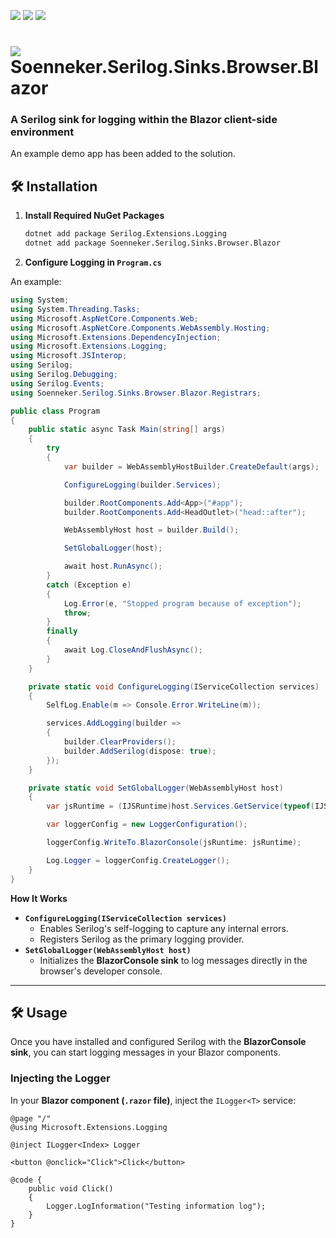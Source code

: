 ﻿[![](https://img.shields.io/nuget/v/soenneker.serilog.sinks.browser.blazor.svg?style=for-the-badge)](https://www.nuget.org/packages/soenneker.serilog.sinks.browser.blazor/)
[![](https://img.shields.io/github/actions/workflow/status/soenneker/soenneker.serilog.sinks.browser.blazor/publish-package.yml?style=for-the-badge)](https://github.com/soenneker/soenneker.serilog.sinks.browser.blazor/actions/workflows/publish-package.yml)
[![](https://img.shields.io/nuget/dt/soenneker.serilog.sinks.browser.blazor.svg?style=for-the-badge)](https://www.nuget.org/packages/soenneker.serilog.sinks.browser.blazor/)

# ![](https://user-images.githubusercontent.com/4441470/224455560-91ed3ee7-f510-4041-a8d2-3fc093025112.png) Soenneker.Serilog.Sinks.Browser.Blazor
### A Serilog sink for logging within the Blazor client-side environment

An example demo app has been added to the solution.

## 🛠 Installation

1. **Install Required NuGet Packages**

   ```sh
   dotnet add package Serilog.Extensions.Logging
   dotnet add package Soenneker.Serilog.Sinks.Browser.Blazor
   ```

2. **Configure Logging in `Program.cs`**

An example:

```csharp
using System;
using System.Threading.Tasks;
using Microsoft.AspNetCore.Components.Web;
using Microsoft.AspNetCore.Components.WebAssembly.Hosting;
using Microsoft.Extensions.DependencyInjection;
using Microsoft.Extensions.Logging;
using Microsoft.JSInterop;
using Serilog;
using Serilog.Debugging;
using Serilog.Events;
using Soenneker.Serilog.Sinks.Browser.Blazor.Registrars;

public class Program
{
    public static async Task Main(string[] args)
    {
        try
        {
            var builder = WebAssemblyHostBuilder.CreateDefault(args);

            ConfigureLogging(builder.Services);

            builder.RootComponents.Add<App>("#app");
            builder.RootComponents.Add<HeadOutlet>("head::after");

            WebAssemblyHost host = builder.Build();

            SetGlobalLogger(host);

            await host.RunAsync();
        }
        catch (Exception e)
        {
            Log.Error(e, "Stopped program because of exception");
            throw;
        }
        finally
        {
            await Log.CloseAndFlushAsync();
        }
    }

    private static void ConfigureLogging(IServiceCollection services)
    {
        SelfLog.Enable(m => Console.Error.WriteLine(m));

        services.AddLogging(builder =>
        {
            builder.ClearProviders();
            builder.AddSerilog(dispose: true);
        });
    }

    private static void SetGlobalLogger(WebAssemblyHost host)
    {
        var jsRuntime = (IJSRuntime)host.Services.GetService(typeof(IJSRuntime))!;

        var loggerConfig = new LoggerConfiguration();

        loggerConfig.WriteTo.BlazorConsole(jsRuntime: jsRuntime);

        Log.Logger = loggerConfig.CreateLogger();
    }
}
```

**How It Works**
   - **`ConfigureLogging(IServiceCollection services)`**  
     - Enables Serilog's self-logging to capture any internal errors.
     - Registers Serilog as the primary logging provider.
   - **`SetGlobalLogger(WebAssemblyHost host)`**  
     - Initializes the **BlazorConsole sink** to log messages directly in the browser's developer console.

---

## 🛠 Usage

Once you have installed and configured Serilog with the **BlazorConsole sink**, you can start logging messages in your Blazor components.

### Injecting the Logger

In your **Blazor component (`.razor` file)**, inject the `ILogger<T>` service:

```razor
@page "/"
@using Microsoft.Extensions.Logging

@inject ILogger<Index> Logger

<button @onclick="Click">Click</button>

@code {
    public void Click()
    {
        Logger.LogInformation("Testing information log");
    }
}
```
